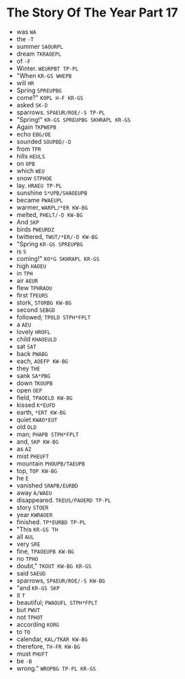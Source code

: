 # The Story Of The Year Part 17

* was `WA`
* the `-T`
* summer `SAOURPL`
* dream `TKRAOEPL`
* of `-F`
* Winter. `WEURPBT TP-PL`
* "When `KR-GS WHEPB`
* will `HR`
* Spring `SPREUPBG`
* come?" `KOPL H-F KR-GS`
* asked `SK-D`
* sparrows. `SPAEUR/ROE/-S TP-PL`
* "Spring!" `KR-GS SPREUPBG SKHRAPL KR-GS`
* Again `TKPWEPB`
* echo `EBG/OE`
* sounded `SOUPBD/-D`
* from `TPR`
* hills `HEULS`
* on `OPB`
* which `WEU`
* snow `STPHOE`
* lay. `HRAEU TP-PL`
* sunshine `S*UPB/SHAOEUPB`
* became `PWAEUPL`
* warmer, `WARPL/*ER KW-BG`
* melted, `PHELT/-D KW-BG`
* And `SKP`
* birds `PWEURDZ`
* twittered, `TWUT/*ER/-D KW-BG`
* "Spring `KR-GS SPREUPBG`
* is `S`
* coming!" `KO*G SKHRAPL KR-GS`
* high `HAOEU`
* in `TPH`
* air `AEUR`
* flew `TPHRAOU`
* first `TPEURS`
* stork, `STORBG KW-BG`
* second `SEBGD`
* followed; `TPOLD STPH*FPLT`
* a `AEU`
* lovely `HROFL`
* child `KHAOEULD`
* sat `SAT`
* back `PWABG`
* each, `AOEFP KW-BG`
* they `THE`
* sank `SA*PBG`
* down `TKOUPB`
* open `OEP`
* field, `TPAOELD KW-BG`
* kissed `K*EUFD`
* earth, `*ERT KW-BG`
* quiet `KWAO*EUT`
* old `OLD`
* man; `PHAPB STPH*FPLT`
* and, `SKP KW-BG`
* as `AZ`
* mist `PHEUFT`
* mountain `PHOUPB/TAEUPB`
* top, `TOP KW-BG`
* he `E`
* vanished `SRAPB/EURBD`
* away `A/WAEU`
* disappeared. `TKEUS/PAOERD TP-PL`
* story `STOER`
* year `KWRAOER`
* finished. `TP*EURBD TP-PL`
* "This `KR-GS TH`
* all `AUL`
* very `SRE`
* fine, `TPAOEUPB KW-BG`
* no `TPHO`
* doubt," `TKOUT KW-BG KR-GS`
* said `SAEUD`
* sparrows, `SPAEUR/ROE/-S KW-BG`
* "and `KR-GS SKP`
* it `T`
* beautiful; `PWAOUFL STPH*FPLT`
* but `PWUT`
* not `TPHOT`
* according `KORG`
* to `TO`
* calendar, `KAL/TKAR KW-BG`
* therefore, `TH-FR KW-BG`
* must `PHUFT`
* be `-B`
* wrong." `WROPBG TP-PL KR-GS`
